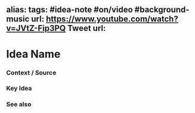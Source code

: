 alias: 
tags: #idea-note #on/video #background-music
url: https://www.youtube.com/watch?v=JVtZ-Fip3PQ
Tweet url: 
---
# Idea Name

### Context / Source


### Key Idea


### See also
